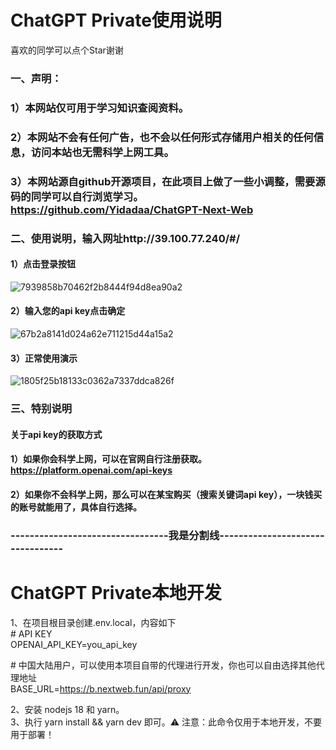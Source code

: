 # ChatGPT Private使用说明  
喜欢的同学可以点个Star谢谢

### 一、声明：
### 1）本网站仅可用于学习知识查阅资料。
### 2）本网站不会有任何广告，也不会以任何形式存储用户相关的任何信息，访问本站也无需科学上网工具。
### 3）本网站源自github开源项目，在此项目上做了一些小调整，需要源码的同学可以自行浏览学习。https://github.com/Yidadaa/ChatGPT-Next-Web

### 二、使用说明，输入网址http://39.100.77.240/#/
#### 1）点击登录按钮
![7939858b70462f2b8444f94d8ea90a2](https://github.com/Enbuly/pencil/assets/15280614/30d484e0-33bf-4bfa-9c8b-b12d587a74aa)
#### 2）输入您的api key点击确定
![67b2a8141d024a62e711215d44a15a2](https://github.com/Enbuly/pencil/assets/15280614/9ad862b5-c284-408d-9327-508da0d4df94)
#### 3）正常使用演示
![1805f25b18133c0362a7337ddca826f](https://github.com/Enbuly/pencil/assets/15280614/e5e6f9cc-1da6-4b52-bffc-63af5aa328b8)

### 三、特别说明
#### 关于api key的获取方式
#### 1）如果你会科学上网，可以在官网自行注册获取。https://platform.openai.com/api-keys
#### 2）如果你不会科学上网，那么可以在某宝购买（搜索关键词api key），一块钱买的账号就能用了，具体自行选择。  
  
  
  
### ---------------------------------我是分割线---------------------------------  
  
# ChatGPT Private本地开发
1、在项目根目录创建.env.local，内容如下  
\# API KEY  
OPENAI_API_KEY=you_api_key  
  
\# 中国大陆用户，可以使用本项目自带的代理进行开发，你也可以自由选择其他代理地址  
BASE_URL=https://b.nextweb.fun/api/proxy  

2、安装 nodejs 18 和 yarn。  
3、执行 yarn install && yarn dev 即可。⚠️ 注意：此命令仅用于本地开发，不要用于部署！ 
